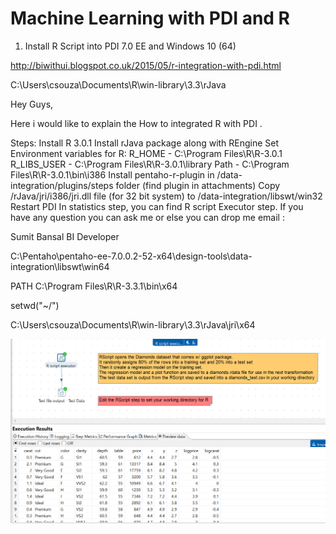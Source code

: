 # Machine Learning with PDI and R

1. Install R Script into PDI 7.0 EE and Windows 10 (64)




http://biwithui.blogspot.co.uk/2015/05/r-integration-with-pdi.html


C:\Users\csouza\Documents\R\win-library\3.3\rJava


Hey Guys,

Here i would like to explain the How to integrated R with PDI .

Steps:
Install R 3.0.1
Install rJava package along with REngine
Set Environment variables for R:
R_HOME -  C:\Program Files\R\R-3.0.1
R_LIBS_USER - C:\Program Files\R\R-3.0.1\library
Path - C:\Program Files\R\R-3.0.1\bin\i386
Install pentaho-r-plugin in /data-integration/plugins/steps folder  (find plugin in attachments)
Copy /rJava/jri/i386/jri.dll file (for 32 bit system) to /data-integration/libswt/win32
Restart PDI
In statistics step, you can find R script Executor step.
If you have any question you can ask me or else you can drop me email :
 
Sumit Bansal
BI Developer


C:\Pentaho\pentaho-ee-7.0.0.2-52-x64\design-tools\data-integration\libswt\win64

PATH
C:\Program Files\R\R-3.3.1\bin\x64

setwd("~/")


C:\Users\csouza\Documents\R\win-library\3.3\rJava\jri\x64

![Image 1](https://github.com/caiomsouza/pdi_labs/blob/master/src/r_script/images/pdi_integration_with_r.PNG)







